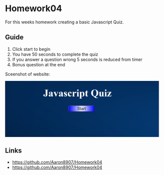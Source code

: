# Homework04

For this weeks homework creating a basic Javascript Quiz.

## Guide
1) Click start to begin
2) You have 50 seconds to complete the quiz
3) If you answer a question wrong 5 seconds is reduced from timer
4) Bonus question at the end

Sceenshot of website:

![Webpage](Screenshot.png)

## Links
* https://github.com/Aaron8907/Homework04
* https://github.com/Aaron8907/Homework04
